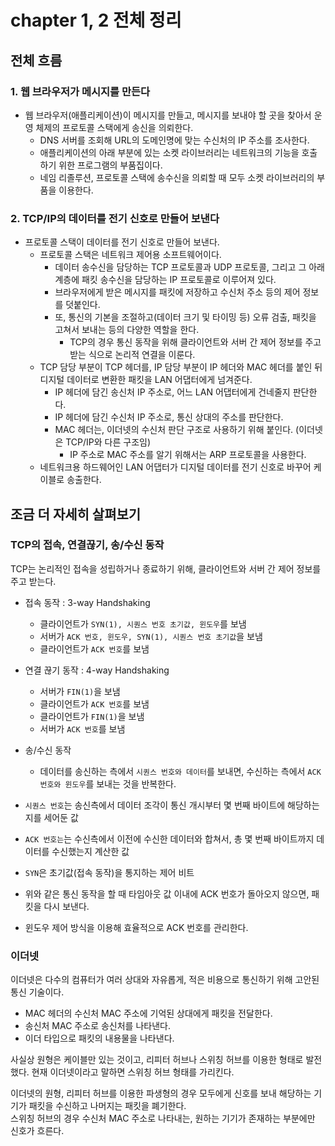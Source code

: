 # chapter 1, 2 전체 정리

## 전체 흐름
### 1. 웹 브라우저가 메시지를 만든다
- 웹 브라우저(애플리케이션)이 메시지를 만들고, 메시지를 보내야 할 곳을 찾아서 운영 체제의 프로토콜 스택에게 송신을 의뢰한다.
    - DNS 서버를 조회해 URL의 도메인명에 맞는 수신처의 IP 주소를 조사한다.
    - 애플리케이션의 아래 부분에 있는 소켓 라이브러리는 네트워크의 기능을 호출하기 위한 프로그램의 부품집이다.
    - 네임 리졸루션, 프로토콜 스택에 송수신을 의뢰할 때 모두 소켓 라이브러리의 부품을 이용한다.

### 2. TCP/IP의 데이터를 전기 신호로 만들어 보낸다
- 프로토콜 스택이 데이터를 전기 신호로 만들어 보낸다.
    - 프로토콜 스택은 네트워크 제어용 소프트웨어이다.
        - 데이터 송수신을 담당하는 TCP 프로토콜과 UDP 프로토콜, 그리고 그 아래 계층에 패킷 송수신을 담당하는 IP 프로토콜로 이루어져 있다.
        - 브라우저에게 받은 메시지를 패킷에 저장하고 수신처 주소 등의 제어 정보를 덧붙인다.
        - 또, 통신의 기본을 조절하고(데이터 크기 및 타이밍 등) 오류 검출, 패킷을 고쳐서 보내는 등의 다양한 역할을 한다.
            - TCP의 경우 통신 동작을 위해 클라이언트와 서버 간 제어 정보를 주고 받는 식으로 논리적 연결을 이룬다.
    - TCP 담당 부분이 TCP 헤더를, IP 담당 부분이 IP 헤더와 MAC 헤더를 붙인 뒤 디지털 데이터로 변환한 패킷을 LAN 어댑터에게 넘겨준다.
        - IP 헤더에 담긴 송신처 IP 주소로, 어느 LAN 어댑터에게 건네줄지 판단한다.
        - IP 헤더에 담긴 수신처 IP 주소로, 통신 상대의 주소를 판단한다.
        - MAC 헤더는, 이더넷의 수신처 판단 구조로 사용하기 위해 붙인다. (이더넷은 TCP/IP와 다른 구조임)
            - IP 주소로 MAC 주소를 알기 위해서는 ARP 프로토콜을 사용한다.
    - 네트워크용 하드웨어인 LAN 어댑터가 디지털 데이터를 전기 신호로 바꾸어 케이블로 송출한다.

## 조금 더 자세히 살펴보기

### TCP의 접속, 연결끊기, 송/수신 동작
TCP는 논리적인 접속을 성립하거나 종료하기 위해, 클라이언트와 서버 간 제어 정보를 주고 받는다.
- 접속 동작 : 3-way Handshaking
    - 클라이언트가 `SYN(1), 시퀀스 번호 초기값, 윈도우`를 보냄
    - 서버가 `ACK 번호, 윈도우, SYN(1), 시퀀스 번호 초기값`을 보냄
    - 클라이언트가 `ACK 번호`를 보냄
- 연결 끊기 동작 : 4-way Handshaking
    - 서버가 `FIN(1)`을 보냄
    - 클라이언트가 `ACK 번호`를 보냄
    - 클라이언트가 `FIN(1)`을 보냄
    - 서버가 `ACK 번호`를 보냄
- 송/수신 동작
    - 데이터를 송신하는 측에서 `시퀀스 번호와 데이터`를 보내면, 수신하는 측에서 `ACK 번호와 윈도우`를 보내는 것을 반복한다.

- `시퀀스 번호`는 송신측에서 데이터 조각이 통신 개시부터 몇 번째 바이트에 해당하는지를 세어둔 값
- `ACK 번호는`는 수신측에서 이전에 수신한 데이터와 합쳐서, 총 몇 번째 바이트까지 데이터를 수신했는지 계산한 값
- `SYN`은 초기값(접속 동작)을 통지하는 제어 비트
- 위와 같은 통신 동작을 할 때 타임아웃 값 이내에 ACK 번호가 돌아오지 않으면, 패킷을 다시 보낸다.
- 윈도우 제어 방식을 이용해 효율적으로 ACK 번호를 관리한다.

### 이더넷
이더넷은 다수의 컴퓨터가 여러 상대와 자유롭게, 적은 비용으로 통신하기 위해 고안된 통신 기술이다.
- MAC 헤더의 수신처 MAC 주소에 기억된 상대에게 패킷을 전달한다.
- 송신처 MAC 주소로 송신처를 나타낸다.
- 이더 타입으로 패킷의 내용물을 나타낸다.

사실상 원형은 케이블만 있는 것이고, 리피터 허브나 스위칭 허브를 이용한 형태로 발전했다.
현재 이더넷이라고 말하면 스위칭 허브 형태를 가리킨다.

이더넷의 원형, 리피터 허브를 이용한 파생형의 경우 모두에게 신호를 보내 해당하는 기기가 패킷을 수신하고 나머지는 패킷을 폐기한다.  
스위칭 허브의 경우 수신처 MAC 주소로 나타내는, 원하는 기기가 존재하는 부분에만 신호가 흐른다.  
